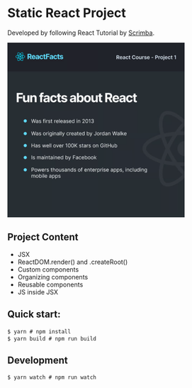 # Static React Project

Developed by following React Tutorial by [Scrimba](https://scrimba.com/learn/learnreact).

<img src="./images/final-app.PNG" width="400px"/>

## Project Content

- JSX
- ReactDOM.render() and .createRoot()
- Custom components
- Organizing components
- Reusable components
- JS inside JSX

## Quick start:

```
$ yarn # npm install
$ yarn build # npm run build
````

## Development

```
$ yarn watch # npm run watch
```
